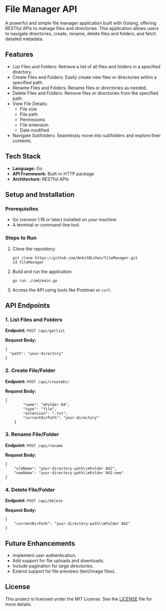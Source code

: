 <!DOCTYPE html>
<html lang="en">
<head>
    <meta charset="UTF-8">
    <meta name="viewport" content="width=device-width, initial-scale=1.0">
   
</head>
<body>
    <h1>File Manager API</h1>
    <p>A powerful and simple file manager application built with Golang, offering RESTful APIs to manage files and directories. This application allows users to navigate directories, create, rename, delete files and folders, and fetch detailed metadata.</p>
    <h2>Features</h2>
    <ul>
        <li>List Files and Folders: Retrieve a list of all files and folders in a specified directory.</li>
        <li>Create Files and Folders: Easily create new files or directories within a specified path.</li>
        <li>Rename Files and Folders: Rename files or directories as needed.</li>
        <li>Delete Files and Folders: Remove files or directories from the specified path.</li>
        <li>View File Details:
            <ul>
                <li>File size</li>
                <li>File path</li>
                <li>Permissions</li>
                <li>File extension</li>
                <li>Date modified</li>
            </ul>
        </li>
        <li>Navigate Subfolders: Seamlessly move into subfolders and explore their contents.</li>
    </ul>
    <h2>Tech Stack</h2>
    <ul>
        <li><strong>Language:</strong> Go</li>
        <li><strong>API Framework:</strong> Built-in HTTP package</li>
        <li><strong>Architecture:</strong> RESTful APIs</li>
    </ul>
    <h2>Setup and Installation</h2>
    <h3>Prerequisites</h3>
    <ul>
        <li>Go (version 1.18 or later) installed on your machine.</li>
        <li>A terminal or command-line tool.</li>
    </ul>
    <h3>Steps to Run</h3>
    <ol>
        <li>Clone the repository:
            <pre><code>git clone https://github.com/AnkitBishen/fileManager.git 
cd fileManager</code></pre>
        </li>
        <li>Build and run the application:
            <pre><code>go run ./cmd/main.go</code></pre>
        </li>
        <li>Access the API using tools like Postman or <code>curl</code>.</li>
    </ol>
    <h2>API Endpoints</h2>
    <h3>1. List Files and Folders</h3>
    <p><strong>Endpoint:</strong> <code>POST /api/getlist</code></p>
    <div >
        <strong>Request Body:</strong>
        <pre><code>{
  "path": "your-directory"
}</code></pre>
    </div>
    <h3>2. Create File/Folder</h3>
    <p><strong>Endpoint:</strong> <code>POST /api/createDir</code></p>
    <p><strong>Request Body:</strong></p>
    <pre><code>{
        "name": "mFolder 04",
        "type": "file",
        "extension": ".txt",
        "currentDirPath": "your-directory"
    }</code></pre>
    <h3>3. Rename File/Folder</h3>
    <p><strong>Endpoint:</strong> <code>POST /api/rename</code></p>
    <p><strong>Request Body:</strong></p>
    <pre><code>{
    "oldName": "your-directory-path\\mFolder 042",
    "newName": "your-directory-path\\mFolder 042-new"
}</code></pre>
    <h3>4. Delete File/Folder</h3>
    <p><strong>Endpoint:</strong> <code>POST /api/delete</code></p>
    <p><strong>Request Body:</strong></p>
    <pre><code>{
    "currentDirPath": "your-directory-path\\mFolder 042"
}</code></pre>
    <h2>Future Enhancements</h2>
    <ul>
        <li>Implement user authentication.</li>
        <li>Add support for file uploads and downloads.</li>
        <li>Include pagination for large directories.</li>
        <li>Extend support for file previews (text/image files).</li>
    </ul>
    <h2>License</h2>
    <p>This project is licensed under the MIT License. See the <a href="LICENSE">LICENSE</a> file for more details.</p>
</body>
</html>
